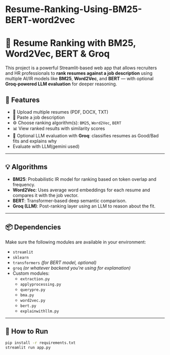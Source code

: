 # Resume-Ranking-Using-BM25-BERT-word2vec

# 🧠 Resume Ranking with BM25, Word2Vec, BERT & Groq

This project is a powerful Streamlit-based web app that allows recruiters and HR professionals to **rank resumes against a job description** using multiple AI/IR models like **BM25**, **Word2Vec**, and **BERT** — with optional **Groq-powered LLM evaluation** for deeper reasoning.

## 🚀 Features

- 📄 Upload multiple resumes (PDF, DOCX, TXT)
- 📝 Paste a job description
- ⚙️ Choose ranking algorithm(s): `BM25`, `Word2Vec`, `BERT`
- 📊 View ranked results with similarity scores
- 🤖 Optional LLM evaluation with **Groq**: classifies resumes as Good/Bad fits and explains why
- Evaluate with LLM(gemini used)
---

## 💡 Algorithms

- **BM25**: Probabilistic IR model for ranking based on token overlap and frequency.
- **Word2Vec**: Uses average word embeddings for each resume and compares it with the job vector.
- **BERT**: Transformer-based deep semantic comparison.
- **Groq (LLM)**: Post-ranking layer using an LLM to reason about the fit.

---

## 📦 Dependencies

Make sure the following modules are available in your environment:

- `streamlit`
- `sklearn`
- `transformers` *(for BERT model, optional)*
- `groq` *(or whatever backend you're using for explanation)*
- Custom modules:
  - `extraction.py`
  - `applyprocessing.py`
  - `querypre.py`
  - `bma.py`
  - `word2vec.py`
  - `bert.py`
  - `explainwithllm.py`

---

## 🧪 How to Run

```bash
pip install -r requirements.txt
streamlit run app.py
